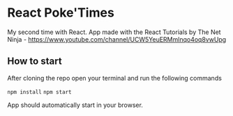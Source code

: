 # React Poke'Times

My second time with React. App made with the React Tutorials by The Net Ninja - https://www.youtube.com/channel/UCW5YeuERMmlnqo4oq8vwUpg

## How to start

After cloning the repo open your terminal and run the following commands

`npm install`
`npm start`

App should automatically start in your browser.
